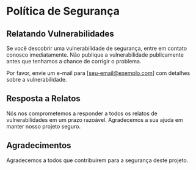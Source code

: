 # Política de Segurança

## Relatando Vulnerabilidades

Se você descobrir uma vulnerabilidade de segurança, entre em contato conosco imediatamente. Não publique a vulnerabilidade publicamente antes que tenhamos a chance de corrigir o problema.

Por favor, envie um e-mail para [seu-email@exemplo.com] com detalhes sobre a vulnerabilidade.

## Resposta a Relatos

Nós nos comprometemos a responder a todos os relatos de vulnerabilidades em um prazo razoável. Agradecemos a sua ajuda em manter nosso projeto seguro.

## Agradecimentos

Agradecemos a todos que contribuírem para a segurança deste projeto.
